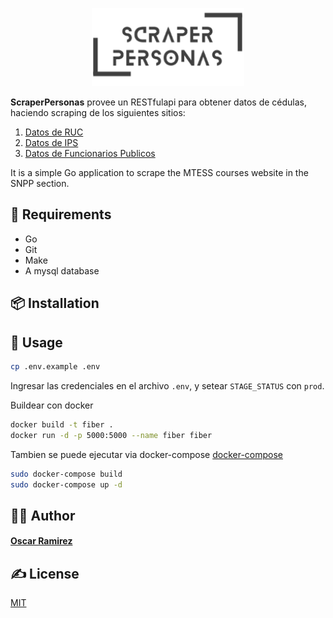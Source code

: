 <p align="center">
  <a href="https://github.com/osramirezdev/scraperPersonas">
    <picture>
      <source height="125" media="(prefers-color-scheme: dark)" srcset="scraperpersona.png">
      <img height="125" alt="Fiber" src="scraperpersona.png">
    </picture>
  </a>
  <br>
</p>
<p align="left">
  <b>ScraperPersonas</b> provee un RESTfulapi para obtener datos de cédulas, haciendo scraping de los siguientes sitios:
  <br>
  <ol>
    <li><a href="https://ruc.com.py">Datos de RUC</a></li>
    <li><a href="https://servicios.ips.gov.py/consulta_asegurado/comprobacion_de_derecho_externo.php">Datos de IPS</a></li>
    <li><a href="https://datos.sfp.gov.py/data/funcionarios">Datos de Funcionarios Publicos</a></li>
  </ol>
</p>

It is a simple Go application to scrape the MTESS courses website in the SNPP section.
## 🔧 Requirements

- Go
- Git
- Make
- A mysql database

## 📦 Installation

## 🚀 Usage

```bash
cp .env.example .env
```

Ingresar las credenciales en el archivo `.env`, y setear `STAGE_STATUS` con `prod`.

Buildear con docker
```bash
docker build -t fiber .
docker run -d -p 5000:5000 --name fiber fiber
```

Tambien se puede ejecutar via docker-compose [docker-compose](https://docs.docker.com/compose/install/)
```bash
sudo docker-compose build
sudo docker-compose up -d
```
## 👨‍💻 Author

#### [Oscar Ramirez](https://yocreativo.com)

## ✍️ License

[MIT](https://choosealicense.com/licenses/mit/)
